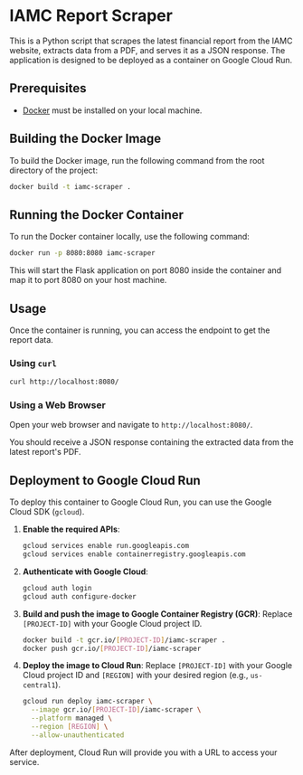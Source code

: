 # IAMC Report Scraper

This is a Python script that scrapes the latest financial report from the IAMC website, extracts data from a PDF, and serves it as a JSON response. The application is designed to be deployed as a container on Google Cloud Run.

## Prerequisites

- [Docker](https://www.docker.com/get-started) must be installed on your local machine.

## Building the Docker Image

To build the Docker image, run the following command from the root directory of the project:

```sh
docker build -t iamc-scraper .
```

## Running the Docker Container

To run the Docker container locally, use the following command:

```sh
docker run -p 8080:8080 iamc-scraper
```

This will start the Flask application on port 8080 inside the container and map it to port 8080 on your host machine.

## Usage

Once the container is running, you can access the endpoint to get the report data.

### Using `curl`

```sh
curl http://localhost:8080/
```

### Using a Web Browser

Open your web browser and navigate to `http://localhost:8080/`.

You should receive a JSON response containing the extracted data from the latest report's PDF.

## Deployment to Google Cloud Run

To deploy this container to Google Cloud Run, you can use the Google Cloud SDK (`gcloud`).

1.  **Enable the required APIs**:
    ```sh
    gcloud services enable run.googleapis.com
    gcloud services enable containerregistry.googleapis.com
    ```

2.  **Authenticate with Google Cloud**:
    ```sh
    gcloud auth login
    gcloud auth configure-docker
    ```

3.  **Build and push the image to Google Container Registry (GCR)**:
    Replace `[PROJECT-ID]` with your Google Cloud project ID.
    ```sh
    docker build -t gcr.io/[PROJECT-ID]/iamc-scraper .
    docker push gcr.io/[PROJECT-ID]/iamc-scraper
    ```

4.  **Deploy the image to Cloud Run**:
    Replace `[PROJECT-ID]` with your Google Cloud project ID and `[REGION]` with your desired region (e.g., `us-central1`).
    ```sh
    gcloud run deploy iamc-scraper \
      --image gcr.io/[PROJECT-ID]/iamc-scraper \
      --platform managed \
      --region [REGION] \
      --allow-unauthenticated
    ```

After deployment, Cloud Run will provide you with a URL to access your service.

